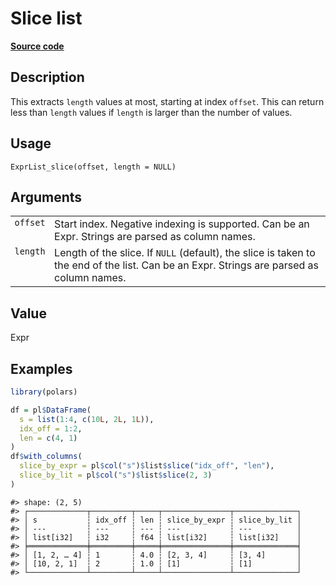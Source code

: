 

# Slice list

[**Source code**](https://github.com/pola-rs/r-polars/tree/741f9cd2614b3302a4d033bcae447425e1b91191/R/expr__list.R#L353)

## Description

This extracts <code>length</code> values at most, starting at index
<code>offset</code>. This can return less than <code>length</code>
values if <code>length</code> is larger than the number of values.

## Usage

<pre><code class='language-R'>ExprList_slice(offset, length = NULL)
</code></pre>

## Arguments

<table>
<tr>
<td style="white-space: nowrap; font-family: monospace; vertical-align: top">
<code id="ExprList_slice_:_offset">offset</code>
</td>
<td>
Start index. Negative indexing is supported. Can be an Expr. Strings are
parsed as column names.
</td>
</tr>
<tr>
<td style="white-space: nowrap; font-family: monospace; vertical-align: top">
<code id="ExprList_slice_:_length">length</code>
</td>
<td>
Length of the slice. If <code>NULL</code> (default), the slice is taken
to the end of the list. Can be an Expr. Strings are parsed as column
names.
</td>
</tr>
</table>

## Value

Expr

## Examples

``` r
library(polars)

df = pl$DataFrame(
  s = list(1:4, c(10L, 2L, 1L)),
  idx_off = 1:2,
  len = c(4, 1)
)
df$with_columns(
  slice_by_expr = pl$col("s")$list$slice("idx_off", "len"),
  slice_by_lit = pl$col("s")$list$slice(2, 3)
)
```

    #> shape: (2, 5)
    #> ┌─────────────┬─────────┬─────┬───────────────┬──────────────┐
    #> │ s           ┆ idx_off ┆ len ┆ slice_by_expr ┆ slice_by_lit │
    #> │ ---         ┆ ---     ┆ --- ┆ ---           ┆ ---          │
    #> │ list[i32]   ┆ i32     ┆ f64 ┆ list[i32]     ┆ list[i32]    │
    #> ╞═════════════╪═════════╪═════╪═══════════════╪══════════════╡
    #> │ [1, 2, … 4] ┆ 1       ┆ 4.0 ┆ [2, 3, 4]     ┆ [3, 4]       │
    #> │ [10, 2, 1]  ┆ 2       ┆ 1.0 ┆ [1]           ┆ [1]          │
    #> └─────────────┴─────────┴─────┴───────────────┴──────────────┘
